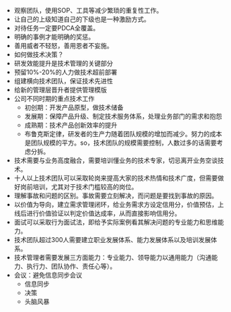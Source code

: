 - 观察团队，使用SOP、工具等减少繁琐的重复性工作。
- 让自己的上级知道自己的下级也是一种激励方式。
- 对待任务一定要PDCA全覆盖。
- 明确的事例才能明确的奖惩。
- 善用威者不轻怒，善用恩者不妄施。
- 如何做技术决策？
- 研发效能提升是技术管理的关键部分
- 预留10%-20%的人力做技术超前部署
- 组建横向技术团队，保证技术先进性
- 给新的管理层晋升者提供管理模版
- 公司不同时期的重点技术工作
  - 初创期：开发产品原型，做技术储备
  - 发展期：保障产品升级、制定技术服务体系，处理业务部门的需求和抱怨
  - 成熟期：技术产品创新效率的提升
  - 布鲁克斯定律，研发者的生产力随着团队规模的增加而减少。努力的成本是团队规模的平方。so，技术团队的规模需要控制，人数过多的话需要考虑分拆。
- 技术需要与业务高度融合，需要培训懂业务的技术专家，切忌离开业务空谈技术。
- 十人以上技术团队可以采取轮岗来提高大家的技术热情和技术广度，但需要做好岗前培训，尤其对于技术门槛较高的岗位。
- 理解事故和问题的区别。事故需要立刻解决，而问题是要找到事故的原因。
- 以价值为导向，建立需求管理闭环，给业务需求方设定信用分，价值预估，上线后进行价值验证以判定价值达成率，从而直接影响信用分。
- 面试可以采取行为面试法，即给予实际案例看其解决问题的专业能力和思维能力。
- 技术团队超过300人需要建立职业发展体系、能力发展体系以及培训发展体系。
- 技术管理者需要发展三方面能力：专业能力、领导能力以通用能力（沟通能力、执行力、团队协作、责任心等）。
- 会议：避免信息同步会议
  - 信息同步
  - 决策
  - 头脑风暴
